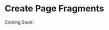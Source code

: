 # Create Page Fragments

Coming Soon!

<!--

## Learning Objectives

Understand how to use Page Fragments to create unique Content Pages. Front-End Developers can use reusable bits of HTML, CSS, and JavaScript to implement appropriate designs for the content business users add to the platform.

## Tasks to Accomplish

* Create Page Fragments using the Fragment Generator
* Package a collection of fragments and import into a Liferay DXP instance
* Create a Content Page using a collection of fragments

## Exercise Prerequisites

* Java JDK installed to run Liferay
    * Download here: <a href="https://www.oracle.com/technetwork/java/javase/downloads/jdk8-downloads-2133151.html">https://www.oracle.com/technetwork/java/javase/downloads/jdk8-downloads-2133151.html</a>
    * Instructions on installation here: <a href="https://www.java.com/en/download/help/download_options.xml">https://www.java.com/en/download/help/download_options.xml</a>
* Unzipped module exercise files in the following folder structure:
	* Windows: <code>C:\liferay</code>
	* Unix Systems: <code>[user-home]/liferay</code>
* A Liferay DXP or CE 7.3 instance up and running

-->